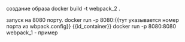 создание образа
docker build -t webpack_2 .

запуск на 8080 порту.
docker run -p 8080:{{тут указывается номер порта из wbpack.config}} {{id_container}}
docker run -p 8080:8080 webpack_1 - пример
